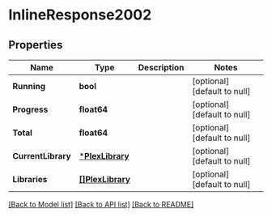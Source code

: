 # InlineResponse2002

## Properties
Name | Type | Description | Notes
------------ | ------------- | ------------- | -------------
**Running** | **bool** |  | [optional] [default to null]
**Progress** | **float64** |  | [optional] [default to null]
**Total** | **float64** |  | [optional] [default to null]
**CurrentLibrary** | [***PlexLibrary**](PlexLibrary.md) |  | [optional] [default to null]
**Libraries** | [**[]PlexLibrary**](PlexLibrary.md) |  | [optional] [default to null]

[[Back to Model list]](../README.md#documentation-for-models) [[Back to API list]](../README.md#documentation-for-api-endpoints) [[Back to README]](../README.md)

